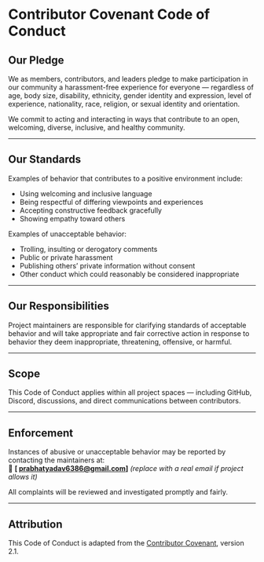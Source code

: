 # Contributor Covenant Code of Conduct

## Our Pledge

We as members, contributors, and leaders pledge to make participation in our community a harassment-free experience for everyone — regardless of age, body size, disability, ethnicity, gender identity and expression, level of experience, nationality, race, religion, or sexual identity and orientation.

We commit to acting and interacting in ways that contribute to an open, welcoming, diverse, inclusive, and healthy community.

---

## Our Standards

Examples of behavior that contributes to a positive environment include:

- Using welcoming and inclusive language
- Being respectful of differing viewpoints and experiences
- Accepting constructive feedback gracefully
- Showing empathy toward others

Examples of unacceptable behavior:

- Trolling, insulting or derogatory comments
- Public or private harassment
- Publishing others’ private information without consent
- Other conduct which could reasonably be considered inappropriate

---

## Our Responsibilities

Project maintainers are responsible for clarifying standards of acceptable behavior and will take appropriate and fair corrective action in response to behavior they deem inappropriate, threatening, offensive, or harmful.

---

## Scope

This Code of Conduct applies within all project spaces — including GitHub, Discord, discussions, and direct communications between contributors.

---

## Enforcement

Instances of abusive or unacceptable behavior may be reported by contacting the maintainers at:  
📧 **[ prabhatyadav6386@gmail.com]** *(replace with a real email if project allows it)*

All complaints will be reviewed and investigated promptly and fairly.

---

## Attribution

This Code of Conduct is adapted from the [Contributor Covenant](https://www.contributor-covenant.org), version 2.1.
